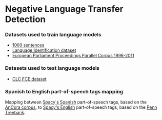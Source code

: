 # Negative Language Transfer Detection

### Datasets used to train language models
- [1000 sentences](https://www.kaggle.com/bryanpark/parallelsents)
- [Language Identification dataset](https://www.kaggle.com/zarajamshaid/language-identification-datasst)
- [European Parliament Proceedings Parallel Corpus 1996-2011](https://www.kaggle.com/djonafegnem/europarl-parallel-corpus-19962011)


### Datasets used to test language models
- [CLC FCE dataset](https://ilexir.co.uk/datasets/index.html)

### Spanish to English part-of-speech tags mapping
Mapping between [Spacy's Spanish](https://spacy.io/models/es#es_core_news_md) part-of-speech tags, based on the [AnCora corpus](https://github.com/UniversalDependencies/UD_Spanish-AnCora), to [Spacy's English](https://spacy.io/models/en#en_core_web_md) part-of-speech tags, based on the [Penn Treebank](https://www.ling.upenn.edu/courses/Fall_2003/ling001/penn_treebank_pos.html).
